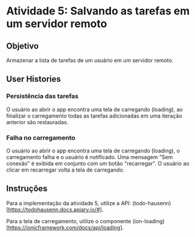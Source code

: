 # Atividade 5: Salvando as tarefas em um servidor remoto

## Objetivo

Armazenar a lista de tarefas de um usuário em um servidor remoto.

## User Histories

### Persistência das tarefas

O usuário ao abrir o app encontra uma tela de carregando (loading), ao finalizar o carregamento todas as tarefas adicionadas em uma iteração anterior são restauradas.

### Falha no carregamento

O usuário ao abrir o app encontra uma tela de carregando (loading), o carregamento falha e o usuário é notificado. Uma mensagem "Sem conexão" é exibida em conjunto com um botão "recarregar". O usuário ao clicar em recarregar volta a tela de carregando.

## Instruções

Para a implementação da atividade 5, utilize a API: (todo-hausenn)[https://todohausenn.docs.apiary.io/#].

Para a tela de carregamento, utilize o componente (ion-loading)[https://ionicframework.com/docs/api/loading].

